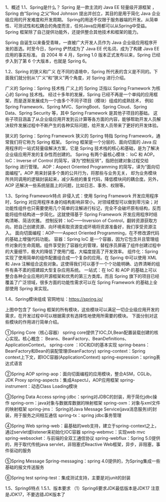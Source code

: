 1、概述 1.1、Spring是什么？ Spring 是一款主流的 Java EE 轻量级开源框架 ，Spring 由“Spring 之父”Rod Johnson 提出并创立，其目的是用于简化
Java 企业级应用的开发难度和开发周期。 Spring的用途不仅限于服务器端的开发。从简单性、可测试性和松耦合的角度而言，任何Java应用都可以从Spring中受益。Spring
框架除了自己提供功能外，还提供整合其他技术和框架的能力。

Spring 自诞生以来备受青睐，一直被广大开发人员作为 Java 企业级应用程序开发的首选。时至今日，Spring 俨然成为了 Java EE 代名词，成为了构建 Java EE 应用的事实标准。
自 2004 年 4 月，Spring 1.0 版本正式发布以来，Spring 已经步入到了第 6 个大版本，也就是 Spring 6。

1.2、Spring 的狭义和广义 在不同的语境中，Spring 所代表的含义是不同的。下面我们就分别从“广义”和“狭义”两个角度，对 Spring 进行介绍。

广义的 Spring：Spring 技术栈 广义上的 Spring 泛指以 Spring Framework 为核心的 Spring 技术栈。 经过十多年的发展，Spring
已经不再是一个单纯的应用框架，而是逐渐发展成为一个由多个不同子项目（模块）组成的成熟技术， 例如 Spring Framework、Spring MVC、SpringBoot、Spring
Cloud、Spring Data、Spring Security 等，其中 Spring Framework 是其他子项目的基础。
这些子项目涵盖了从企业级应用开发到云计算等各方面的内容，能够帮助开发人员解决软件发展过程中不断产生的各种实际问题，给开发人员带来了更好的开发体验。

狭义的 Spring：Spring Framework 狭义的 Spring 特指 Spring Framework，通常我们将它称为 Spring 框架。 Spring 框架是一个分层的、面向切面的
Java 应用程序的一站式轻量级解决方案，它是 Spring 技术栈的核心和基础，是为了解决企业级应用开发的复杂性而创建的。 Spring 有两个最核心模块： IoC 和 AOP。
IoC：Inverse of Control 的简写，译为“控制反转”，指把创建对象过程交给 Spring 进行管理。 AOP：Aspect Oriented Programming
的简写，译为“面向切面编程”。AOP 用来封装多个类的公共行为，将那些与业务无关， 却为业务模块所共同调用的逻辑封装起来，减少系统的重复代码，降低模块间的耦合度。另外，AOP
还解决一些系统层面上的问题，比如日志、事务、权限等。

1.3、Spring Framework特点 非侵入式：使用 Spring Framework 开发应用程序时，Spring
对应用程序本身的结构影响非常小。对领域模型可以做到零污染；对功能性组件也只需要使用几个简单的注解进行标记，完全不会破坏原有结构，反而能将组件结构进一步简化。这就使得基于 Spring
Framework 开发应用程序时结构清晰、简洁优雅。 控制反转：IoC——Inversion of
Control，翻转资源获取方向。把自己创建资源、向环境索取资源变成环境将资源准备好，我们享受资源注入。 面向切面编程：AOP——Aspect Oriented
Programming，在不修改源代码的基础上增强代码功能。 容器：Spring IoC
是一个容器，因为它包含并且管理组件对象的生命周期。组件享受到了容器化的管理，替程序员屏蔽了组件创建过程中的大量细节，极大的降低了使用门槛，大幅度提高了开发效率。 组件化：Spring
实现了使用简单的组件配置组合成一个复杂的应用。在 Spring 中可以使用 XML 和 Java 注解组合这些对象。这使得我们可以基于一个个功能明确、边界清晰的组件有条不紊的搭建超大型复杂应用系统。
一站式：在 IoC 和 AOP 的基础上可以整合各种企业应用的开源框架和优秀的第三方类库。而且 Spring 旗下的项目已经覆盖了广泛领域，很多方面的功能性需求可以在 Spring Framework
的基础上全部使用 Spring 来实现。

1.4、Spring模块组成 官网地址：https://spring.io/

上图中包含了 Spring 框架的所有模块，这些模块可以满足一切企业级应用开发的需求，在开发过程中可以根据需求有选择性地使用所需要的模块。 下面分别对这些模块的作用进行简单介绍。

①Spring Core（核心容器） spring core提供了IOC,DI,Bean配置装载创建的核心实现。核心概念：
Beans、BeanFactory、BeanDefinitions、ApplicationContext。 spring-core ：IOC和DI的基本实现
spring-beans：BeanFactory和Bean的装配管理(BeanFactory)
spring-context：Spring context上下文，即IOC容器(ApplicationContext)
spring-expression：spring表达式语言

②Spring AOP spring-aop：面向切面编程的应用模块，整合ASM，CGLib，JDK Proxy spring-aspects：集成AspectJ，AOP应用框架
spring-instrument：动态Class Loading模块

③Spring Data Access spring-jdbc：spring对JDBC的封装，用于简化jdbc操作 spring-orm：java对象与数据库数据的映射框架
spring-oxm：对象与xml文件的映射框架 spring-jms： Spring对Java Message Service(java消息服务)的封装，用于服务之间相互通信
spring-tx：spring jdbc事务管理

④Spring Web spring-web：最基础的web支持，建立于spring-context之上，通过servlet或listener来初始化IOC容器 spring-webmvc：实现web
mvc spring-websocket：与前端的全双工通信协议 spring-webflux：Spring 5.0提供的，用于取代传统java servlet，非阻塞式Reactive
Web框架，异步，非阻塞，事件驱动的服务

⑤Spring Message Spring-messaging：spring 4.0提供的，为Spring集成一些基础的报文传送服务

⑥Spring test spring-test：集成测试支持，主要是对junit的封装

1.5、Spring6特点 1.5.1、版本要求 （1）Spring6要求JDK最低版本是JDK17 注意是JDK17，不要选错JDK版本了